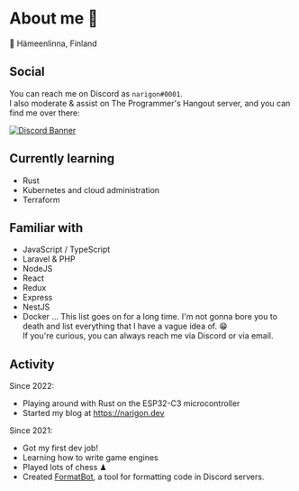 # About me 👋
📌 Hämeenlinna, Finland  

## Social
You can reach me on Discord as `narigon#0001`.  
I also moderate & assist on The Programmer's Hangout server, and you can find me over there:  
<p>
    <a href="https://discord.gg/programming">
        <img alt="Discord Banner" src="https://discordapp.com/api/guilds/244230771232079873/widget.png?style=banner3"/>
    </a>
</p>

## Currently learning
- Rust
- Kubernetes and cloud administration
- Terraform

## Familiar with
- JavaScript / TypeScript
- Laravel & PHP
- NodeJS
- React
- Redux
- Express
- NestJS
- Docker
... This list goes on for a long time. I'm not gonna bore you to death and list everything that I have a vague idea of. 😁  
If you're curious, you can always reach me via Discord or via email.

## Activity
Since 2022:
- Playing around with Rust on the ESP32-C3 microcontroller
- Started my blog at https://narigon.dev

Since 2021:
- Got my first dev job!
- Learning how to write game engines
- Played lots of chess ♟
- Created [FormatBot](https://github.com/tatupesonen/formatbot), a tool for formatting code in Discord servers.
